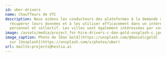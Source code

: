 ```yaml
---
id: uber-drivers
name: Chauffeurs de VTC
description: Nous aidons les conducteurs des plateformes à la demande à
  récupérer leurs données et à les utiliser efficacement dans un intérêt
  personnel et collectif. Les villes sont également intéressées par ces données.
image: /assets/media/project_for-hire-drivers-c-dan-gold-unsplash-c.jpeg
image_caption: Photo de [Dan Gold](https://unsplash.com/@danielcgold)
  sur [Unsplash](https://unsplash.com/s/photos/uber)
url: mailto:projects@hestia.ai
---
```

